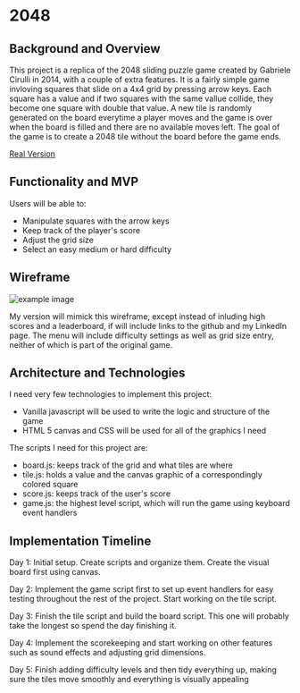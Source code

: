 # 2048

## Background and Overview

This project is a replica of the 2048 sliding puzzle game created by Gabriele Cirulli in 2014, with a couple of extra features. It is a fairly simple game invloving squares that slide on a 4x4 grid by pressing arrow keys. Each square has a value and if two squares with the same vallue collide, they become one square with double that value. A new tile is randomly generated on the board everytime a player moves and the game is over when the board is filled and there are no available moves left. The goal of the game is to create a 2048 tile without the board before the game ends.

[Real Version](https://gabrielecirulli.github.io/2048/)

## Functionality and MVP

Users will be able to:
+ Manipulate squares with the arrow keys
+ Keep track of the player's score
+ Adjust the grid size
+ Select an easy medium or hard difficulty

## Wireframe

![example image](https://is5-ssl.mzstatic.com/image/thumb/Purple128/v4/fa/e7/ef/fae7ef04-b442-20b2-00ce-b361f8d787e9/mzl.krhfhbuc.png/300x0w.jpg "Example image of 2048")

My version will mimick this wireframe, except instead of inluding high scores and a leaderboard, if will include links to the github and my LinkedIn page. The menu will include difficulty settings as well as grid size entry, neither of which is part of the original game.

## Architecture and Technologies

I need very few technologies to implement this project:

+ Vanilla javascript will be used to write the logic and structure of the game
+ HTML 5 canvas and CSS will be used for all of the graphics I need

The scripts I need for this project are:

+ board.js: keeps track of the grid and what tiles are where
+ tile.js: holds a value and the canvas graphic of a correspondingly colored square
+ score.js: keeps track of the user's score
+ game.js: the highest level script, which will run the game using keyboard event handlers

## Implementation Timeline

Day 1: Initial setup. Create scripts and organize them. Create the visual board first using canvas.

Day 2: Implement the game script first to set up event handlers for easy testing throughout the rest of the project. Start working on the tile script.

Day 3: Finish the tile script and build the board script. This one will probably take the longest so spend the day finishing it.

Day 4: Implement the scorekeeping and start working on other features such as sound effects and adjusting grid dimensions.

Day 5: Finish adding difficulty levels and then tidy everything up, making sure the tiles move smoothly and everything is visually appealing
